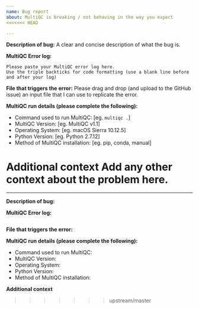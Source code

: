 ```yaml
---
name: Bug report
about: MultiQC is breaking / not behaving in the way you expect
<<<<<<< HEAD

---
```


**Description of bug:**
A clear and concise description of what the bug is.

**MultiQC Error log:**

```
Please paste your MultiQC error log here.
Use the triple backticks for code formatting (use a blank line before and after your log)
```

**File that triggers the error:**
Please drag and drop (and upload to the GitHub issue) an input file that I can use to replicate the error.

**MultiQC run details (please complete the following):**

- Command used to run MultiQC: [eg. `multiqc .`]
- MultiQC Version: [eg. MultiQC v1.1]
- Operating System: [eg. macOS Sierra 10.12.5]
- Python Version: [eg. Python 2.7.12]
- Method of MultiQC installation: [eg. pip, conda, manual]

**Additional context**
Add any other context about the problem here.
=======

---

**Description of bug:**

<!-- A clear and concise description of what the bug is. -->

**MultiQC Error log:**

<!--
Please paste your MultiQC log within the triple backticks below for code formatting
(use a blank line before and after your log)
-->

```

```

**File that triggers the error:**

<!-- Please drag and drop (and upload to the GitHub issue) an input file that I can use to replicate the error. -->

**MultiQC run details (please complete the following):**

- Command used to run MultiQC: <!-- [eg. `multiqc .`] -->
- MultiQC Version: <!-- [eg. MultiQC v1.1] -->
- Operating System: <!-- [eg. macOS Sierra 10.12.5] -->
- Python Version: <!-- [eg. Python 3.8.4] -->
- Method of MultiQC installation: <!-- [eg. pip, conda, manual] -->

**Additional context**

<!-- Add any other context about the problem here. -->

> > > > > > > upstream/master
